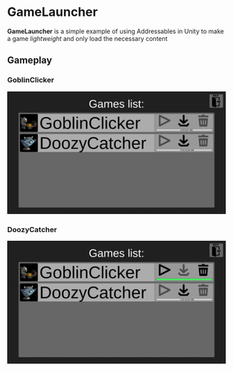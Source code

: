 # GameLauncher

**GameLauncher** is a simple example of using Addressables in Unity to make a game *lightweight* and only load the necessary content

## Gameplay

### GoblinClicker
![GoblinClicker](GoblinClickerGameplay.gif)

### DoozyCatcher
![DoozyCatcher](DoozyCatcherGameplay.gif)

